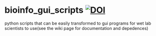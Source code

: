 # bioinfo_gui_scripts [![DOI](https://zenodo.org/badge/DOI/10.5281/zenodo.4292815.svg)](https://doi.org/10.5281/zenodo.4292815)
python scripts that can be easily transformed to gui programs for wet lab scientists to use(see the wiki page for documentation and depedences)
